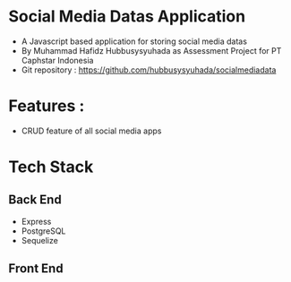 # Social Media Datas Application
- A Javascript based application for storing social media datas
- By Muhammad Hafidz Hubbusysyuhada as Assessment Project for PT Caphstar Indonesia
- Git repository : https://github.com/hubbusysyuhada/socialmediadata
  
# Features :
 - CRUD feature of all social media apps

 # Tech Stack
 ## Back End
 - Express
 - PostgreSQL
 - Sequelize

 ## Front End
